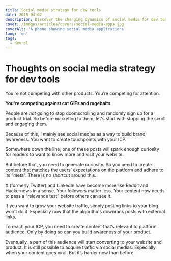 ```yaml
---
title: Social media strategy for dev tools
date: 2025-04-07
description: Discover the changing dynamics of social media for dev tools. Explore the importance of engaging content and brand awareness in a competitive attention landscape.
cover: /images/articles/covers/social-media-apps.jpg
coverAlt: 'A phone showing social media applications'
lang: 'en'
tags:
  - devrel
---
```


# Thoughts on social media strategy for dev tools

You’re not competing with other products. You’re competing for attention.

**You're competing against cat GIFs and ragebaits.**

People are _not_ going to stop doomscrolling and randomly sign up for a product trial. So before marketing to them, let's start with stopping the scroll and engaging them.

Because of this, I mainly see social medias as a way to build brand awareness. You want to create touchpoints with your ICP.

Somewhere down the line, one of these posts will spark enough curiosity for readers to want to know more and visit your website.

But before that, you need to generate curiosity. So you need to create content that matches the users’ expectations on the platform and adhere to its ”meta”. There is no shortcut around this.

X (formerly Twitter) and LinkedIn have become more like Reddit and Hackernews in a sense. Your followers matter less. Your content now needs to pass a “relevance test” before others can see it.

If you want to grow your website traffic, simply posting links to your blog won't do it. Especially now that the algorithms downrank posts with external links.

To reach your ICP, you need to create content that’s relevant to platform audience. Only by doing so can you build awareness of your product.

Eventually, a part of this audience will start converting to your website and product. It is still possible to acquire traffic via social medias. Especially when your content goes viral. But it’s harder now than before.
